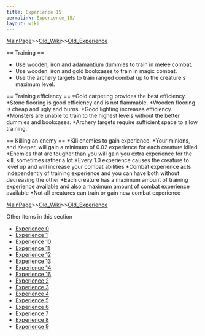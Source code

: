 ```yaml
---
title: Experience 15
permalink: Experience_15/
layout: wiki
---
```


[MainPage](/keeperrl_wiki/ "wikilink")>>[Old_Wiki](/keeperrl_wiki/Old_Wiki "wikilink")>>[Old_Experience](/keeperrl_wiki/Old_Experience "wikilink")

== Training ==
* Use wooden, iron and adamantium dummies to train in melee combat.
* Use wooden, iron and gold bookcases to train in magic combat.
* Use the archery targets to train ranged combat up to the creature's maximum level.

== Training efficiency ==
*Gold carpeting provides the best efficiency.
*Stone flooring is good efficiency and is not flammable.
*Wooden flooring is cheap and ugly and burns.
*Good lighting increases efficiency.
*Monsters are unable to train to the highest levels without the better dummies and bookcases.
*Archery targets require sufficient space to allow training.

== Killing an enemy ==
*Kill enemies to gain experience.
*Your minions, and Keeper, will gain a minimum of 0.02 experience for each creature killed.
*Enemies that are tougher than you will gain you extra experience for the kill, sometimes rather a lot
*Every 1.0 experience causes the creature to level up and will increase your combat abilities
*Combat experience acts independently of training experience and you can have both without decreasing the other
*Each creature has a maximum amount of training experience available and also a maximum amount of combat experience available
*Not all creatures can train or gain new combat experience

[MainPage](/keeperrl_wiki/ "wikilink")>>[Old_Wiki](/keeperrl_wiki/Old_Wiki "wikilink")>>[Old_Experience](/keeperrl_wiki/Old_Experience "wikilink")

Other items in this section
-    [Experience 0](/keeperrl_wiki/Experience_0 "wikilink")
-    [Experience 1](/keeperrl_wiki/Experience_1 "wikilink")
-    [Experience 10](/keeperrl_wiki/Experience_10 "wikilink")
-    [Experience 11](/keeperrl_wiki/Experience_11 "wikilink")
-    [Experience 12](/keeperrl_wiki/Experience_12 "wikilink")
-    [Experience 13](/keeperrl_wiki/Experience_13 "wikilink")
-    [Experience 14](/keeperrl_wiki/Experience_14 "wikilink")
-    [Experience 16](/keeperrl_wiki/Experience_16 "wikilink")
-    [Experience 2](/keeperrl_wiki/Experience_2 "wikilink")
-    [Experience 3](/keeperrl_wiki/Experience_3 "wikilink")
-    [Experience 4](/keeperrl_wiki/Experience_4 "wikilink")
-    [Experience 5](/keeperrl_wiki/Experience_5 "wikilink")
-    [Experience 6](/keeperrl_wiki/Experience_6 "wikilink")
-    [Experience 7](/keeperrl_wiki/Experience_7 "wikilink")
-    [Experience 8](/keeperrl_wiki/Experience_8 "wikilink")
-    [Experience 9](/keeperrl_wiki/Experience_9 "wikilink")
